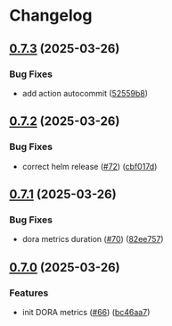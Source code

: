 # Changelog

## [0.7.3](https://github.com/BananaOps/tracker/compare/v0.7.2...v0.7.3) (2025-03-26)


### Bug Fixes

* add action autocommit ([52559b8](https://github.com/BananaOps/tracker/commit/52559b873687696ec036145d7ac3b4999678cd87))

## [0.7.2](https://github.com/BananaOps/tracker/compare/v0.7.1...v0.7.2) (2025-03-26)


### Bug Fixes

* correct helm release ([#72](https://github.com/BananaOps/tracker/issues/72)) ([cbf017d](https://github.com/BananaOps/tracker/commit/cbf017df065dbb1204e76246b841b0969bdc27fc))

## [0.7.1](https://github.com/BananaOps/tracker/compare/v0.7.0...v0.7.1) (2025-03-26)


### Bug Fixes

* dora metrics duration ([#70](https://github.com/BananaOps/tracker/issues/70)) ([82ee757](https://github.com/BananaOps/tracker/commit/82ee75740fd4890780a98577346919266d46e99b))

## [0.7.0](https://github.com/BananaOps/tracker/compare/v0.6.0...v0.7.0) (2025-03-26)


### Features

* init DORA metrics ([#66](https://github.com/BananaOps/tracker/issues/66)) ([bc46aa7](https://github.com/BananaOps/tracker/commit/bc46aa7eea420bf96baf45cafdb5f0240c467f41))
